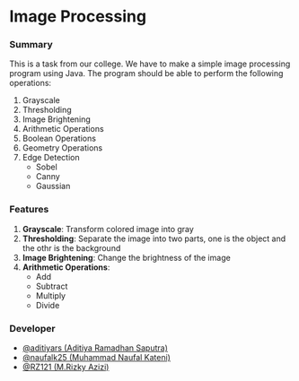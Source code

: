 # Image Processing

### Summary
This is a task from our college. We have to make a simple image processing program using Java. The program should be able to perform the following operations:
1. Grayscale
2. Thresholding
3. Image Brightening
4. Arithmetic Operations
5. Boolean Operations
6. Geometry Operations
7. Edge Detection
   - Sobel
   - Canny
   - Gaussian

### Features
1. **Grayscale**: Transform colored image into gray
2. **Thresholding**: Separate the image into two parts, one is the object and the othr is the background
3. **Image Brightening**: Change the brightness of the image
4. **Arithmetic Operations**:
   - Add
   - Subtract
   - Multiply
   - Divide

### Developer
- [@aditiyars (Aditiya Ramadhan Saputra)](https://github.com/aditiyars)
- [@naufalk25 (Muhammad Naufal Kateni)](https://github.com/NaufalK25)
- [@RZ121 (M.Rizky Azizi)](https://github.com/RZ121)
